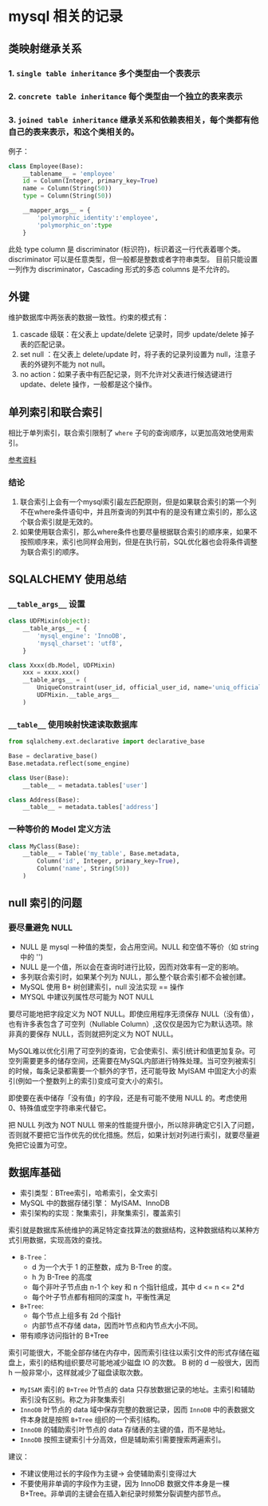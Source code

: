 # mysql 相关的记录

## 类映射继承关系

### 1. `single table inheritance` 多个类型由一个表表示

### 2.  `concrete table inheritance` 每个类型由一个独立的表来表示

### 3.  `joined table inheritance` 继承关系和依赖表相关，每个类都有他自己的表来表示，和这个类相关的。

例子：

```python
class Employee(Base):
    __tablename__ = 'employee'
    id = Column(Integer, primary_key=True)
    name = Column(String(50))
    type = Column(String(50))

    __mapper_args__ = {
        'polymorphic_identity':'employee',
        'polymorphic_on':type
    }
```

此处 type column 是 discriminator (标识符)，标识着这一行代表着哪个类。 discriminator 可以是任意类型，但一般都是整数或者字符串类型。
目前只能设置一列作为 discriminator，Cascading 形式的多态 columns 是不允许的。

## 外键

维护数据库中两张表的数据一致性。约束的模式有：

1. cascade 级联：在父表上 update/delete 记录时，同步 update/delete 掉子表的匹配记录。
1. set null ：在父表上 delete/update 时，将子表的记录列设置为 null，注意子表的外键列不能为 not null。
1. no action：如果子表中有匹配记录，则不允许对父表进行候选键进行 update、delete 操作，一般都是这个操作。

## 单列索引和联合索引

相比于单列索引，联合索引限制了 `where` 子句的查询顺序，以更加高效地使用索引。

[参考资料](https://my.oschina.net/857359351/blog/658668)

### 结论

1. 联合索引上会有一个mysql索引最左匹配原则，但是如果联合索引的第一个列不在where条件语句中，并且所查询的列其中有的是没有建立索引的，那么这个联合索引就是无效的。
1. 如果使用联合索引，那么where条件也要尽量根据联合索引的顺序来，如果不按照顺序来，索引也同样会用到，但是在执行前，SQL优化器也会将条件调整为联合索引的顺序。

## SQLALCHEMY 使用总结

### `__table_args__` 设置

```python
class UDFMixin(object):
    __table_args__ = {
        'mysql_engine': 'InnoDB',
        'mysql_charset': 'utf8',
    }

class Xxxx(db.Model, UDFMixin)
    xxx = xxxx.xxx()
    __table_args__ = (
        UniqueConstraint(user_id, official_user_id, name='uniq_official_user_id_ref'),
        UDFMixin.__table_args__
    )
```

### `__table__` 使用映射快速读取数据库

```python
from sqlalchemy.ext.declarative import declarative_base

Base = declarative_base()
Base.metadata.reflect(some_engine)

class User(Base):
    __table__ = metadata.tables['user']

class Address(Base):
    __table__ = metadata.tables['address']
```

### 一种等价的 Model 定义方法

```python
class MyClass(Base):
    __table__ = Table('my_table', Base.metadata,
        Column('id', Integer, primary_key=True),
        Column('name', String(50))
    )
```

## null 索引的问题

### 要尽量避免 NULL

+ NULL 是 mysql 一种值的类型，会占用空间。NULL 和空值不等价（如 string 中的 '')
+ NULL 是一个值，所以会在查询时进行比较，因而对效率有一定的影响。
+ 多列联合索引时，如果某个列为 NULL，那么整个联合索引都不会被创建。
+ MySQL 使用 B+ 树创建索引，null 没法实现 == 操作
+ MYSQL 中建议列属性尽可能为 NOT NULL

要尽可能地把字段定义为 NOT NULL。即使应用程序无须保存 NULL（没有值），也有许多表包含了可空列（Nullable Column）,这仅仅是因为它为默认选项。除非真的要保存 NULL，否则就把列定义为 NOT NULL。

MySQL难以优化引用了可空列的查询，它会使索引、索引统计和值更加复杂。可空列需要更多的储存空间，还需要在MySQL内部进行特殊处理。当可空列被索引的时候，每条记录都需要一个额外的字节，还可能导致 MyISAM 中固定大小的索引(例如一个整数列上的索引)变成可变大小的索引。

即使要在表中储存「没有值」的字段，还是有可能不使用 NULL 的。考虑使用 0、特殊值或空字符串来代替它。

把 NULL 列改为 NOT NULL 带来的性能提升很小，所以除非确定它引入了问题，否则就不要把它当作优先的优化措施。然后，如果计划对列进行索引，就要尽量避免把它设置为可空。

## 数据库基础

+ 索引类型：BTree索引，哈希索引，全文索引
+ MySQL 中的数据存储引擎： MyISAM、InnoDB
+ 索引架构的实现：聚集索引，非聚集索引，覆盖索引

索引就是数据库系统维护的满足特定查找算法的数据结构，这种数据结构以某种方式引用数据，实现高效的查找。

+ `B-Tree`：
  + d 为一个大于 1 的正整数，成为 B-Tree 的度。
  + h 为 B-Tree 的高度
  + 每个非叶子节点由 n-1 个 key 和 n 个指针组成，其中 d <= n <= 2*d
  + 每个叶子节点都有相同的深度 h，平衡性满足
+ `B+Tree`:
  + 每个节点上组多有 2d 个指针
  + 内部节点不存储 data，因而叶节点和内节点大小不同。
+ 带有顺序访问指针的 B+Tree

索引可能很大，不能全部存储在内存中，因而索引往往以索引文件的形式存储在磁盘上，索引的结构组织要尽可能地减少磁盘 IO 的次数。
B 树的 d 一般很大，因而 h 一般非常小，这样就减少了磁盘读取次数。

+ `MyISAM` 索引的 `B+Tree` 叶节点的 data 只存放数据记录的地址。主索引和辅助索引没有区别。称之为非聚集索引
+ `InnoDB` 叶节点的 data 域中保存完整的数据记录，因而 `InnoDB` 中的表数据文件本身就是按照 `B+Tree` 组织的一个索引结构。
+ `InnoDB` 的辅助索引叶节点的 data 存储表的主键的值，而不是地址。
+ `InnoDB` 按照主键索引十分高效，但是辅助索引需要搜索两遍索引。

建议：

+ 不建议使用过长的字段作为主键-> 会使辅助索引变得过大
+ 不要使用非单调的字段作为主键，因为 InnoDB 数据文件本身是一棵 B+Tree。非单调的主键会在插入新纪录时频繁分裂调整内部节点。
